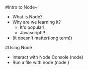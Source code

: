 #Intro to Node~

* What is Node?
* Why are we learning it?
    * It's popular!
    * Javascript!!!
* (it doesn't matter(long term))

#Using Node

* Interact with Node Console (node)
* Run a file with node (node <filename>)